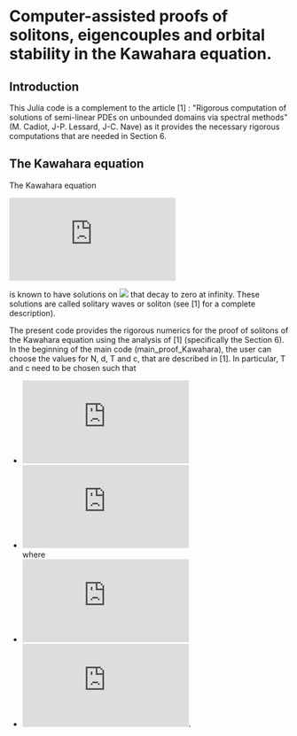 # Computer-assisted proofs of solitons, eigencouples and orbital stability in the Kawahara equation.


## Introduction

This Julia code is a complement to the article 
[1] : "Rigorous computation of solutions of semi-linear PDEs on unbounded domains via spectral methods" (M. Cadiot, J-P. Lessard, J-C. Nave) as it provides the necessary rigorous computations that are needed in Section 6.


## The Kawahara equation

The Kawahara equation

 ![equation](http://latex.codecogs.com/gif.latex?%5Clambda_2u%27%27%27%27%20%2B%20%5Clambda_1u%27%27%20%2B%20u%20%2B%20%5Clambda_3u%5E2%20%3D%200)
 
is known to have solutions on <img src="https://latex.codecogs.com/gif.latex?\mathbb{R}" /> that decay to zero at infinity. These solutions are called solitary waves or soliton (see [1] for a complete description).

The present code provides the rigorous numerics for the proof of solitons of the Kawahara equation using the analysis of [1] (specifically the Section 6). In the beginning of the main code (main_proof_Kawahara), the user can choose the values for N, d, T and c, that are described in [1]. In particular, T and c need to be chosen such that
 - ![equation](http://latex.codecogs.com/gif.latex?0%20%5Cleq%20%20T%20%3C%200.397)   
 - ![equation](http://latex.codecogs.com/gif.latex?c%20%3C%201-%20%5Cfrac%7Ba%28T%29%5E2%7D%7B4b%28T%29%5E2%7D)    
where
- ![equation](http://latex.codecogs.com/gif.latex?a%28T%29%20%3D%20%5Cfrac%7B1-3T%7D%7B6%7D)   
- ![equation](http://latex.codecogs.com/gif.latex?b%28T%29%20%3D%20%5Cfrac%7B19%20-%2030T%20-%2045T%5E2%7D%7B360%7D).   


